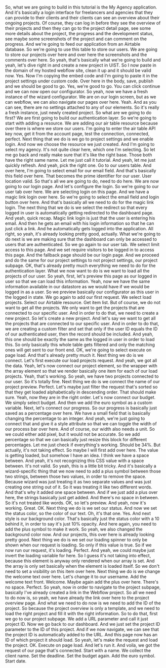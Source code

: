 So, what we are going to build in this tutorial is the My Agency application. And it's basically a login interface for freelancers and agencies that they can provide to their clients and their clients can see an overview about their ongoing projects. Of course, they can log in before they see the overview of their projects and then they can go to the project detail page, see some more details about the project, the progress and the development status, see maybe some screenshots of the project and can comment on the progress. And we're going to feed our application from an Airtable database. So we're going to use this table to store our users. We are going to store our projects over here and over here the screenshots and the comments over here. So yeah, that's basically what we're going to build and yeah, let's dive right in and create a new project in UIST. So I now paste in the domain of my hosted webflow site, clean it up and it should be valid now. Yes. Now I'm copying the embed code and I'm going to paste it in the project settings under custom code. Over here in the body, save, publish and we should be good to go. Yes, we're good to go. You can click continue and we can now open our configurator. So yeah, now we have a fresh instance of the wizard configurator. We are on our login screen, but as we can webflow, we can also navigate our pages over here. Yeah. And as you can see, there are no settings attached to any of our elements. So it's really a fresh instance, just newly created project. So what are we going to do first? We are first going to build our authentication layer. So we're going to start with adding a resource. We are adding our air table resource because over there is where we store our users. I'm going to enter the air table API key now, get it from the account page, test the connection, connected, perfect. Next thing that we do is we go to project settings and we enable login. And now we choose the resource we just created. And I'm going to select my agency. It's not quite clear here, which one I'm selecting. So let me go back and really make sure that it's like the right base. Those both have the right same name. Let me just call it tutorial. And yeah, let me just quickly refresh. And yeah, pick the right one. Go to our users table. And over here, I'm going to select email for our email field. And that's basically this field over here. That becomes the prime identifier for our user. User location valid. So that's all we are going to do, need to do here. We are now going to our login page. And let's configure the login. So we're going to our user tab over here. We are selecting login on this page. And we have a magic link login over here. So we're going to select the email field and login button over here. And that's basically all we need to do for the magic link login. The next thing that we do is we select the redirect so that every logged in user is automatically getting redirected to the dashboard page. And yeah, quick recap. Magic link login is just that the user is entering his email. And then he gets an email with his login information so that he can just click a link. And he automatically gets logged into the application. All right, so yeah, it's already looking pretty good, actually. What we're going to do next is we are making sure that the dashboard can only be accessed to users that are authenticated. So we go again to our user tab. We select limit access to this page. And we set require visitors to be logged in to access this page. And the fallback page should be our login page. And we proceed and do the same for our project settings to not project settings, our project subpage. OK, that's already pretty much everything we need to do for the authentication layer. What we now want to do is we want to load all the projects of our user. So yeah, first, let's preview this page as our logged in user so that we can load this information. Yeah, now we have the same information available in our datastore as we would have if we would be logged in as a user. So we preview basically our configurator as this user in the logged in state. We go again to add our first request. We select load projects. Select our Airtable resource. Get item list. But of course, we do not want to get all the projects. We only want to get the projects that are connected to our specific user. And in order to do that, we need to create a new project. So let's create a new project. And let's say we want to get all the projects that are connected to our specific user. And in order to do that, we are creating a custom filter and set that only if the user ID equals the ID of our authenticated user, then the record should be included. And yeah, this one should be exactly the same as the logged in user in order to load this. So only basically this whole table gets filtered and only the matching ones will get sent to our front end. OK, we're going to select execute on page load. And that's already pretty much it. Next thing we do is we connect. Let's first execute our load projects request. And yeah, we got all the data. Yeah, let's now connect our project element, so the wrapper with the array element so that we render basically one item for each of our load projects. Yeah, that's working. So yeah, we have two projects connected to our user. So it's totally fine. Next thing we do is we connect the name of our project preview. Perfect. Let's maybe just filter the request that's sorted so that they get loaded alphabetically in descending order. That should make sure. Yeah, now they are in the right order. Let's now connect our budget. We simply select budget. And then we add the euro symbol as a custom variable. Next, let's connect our progress. So our progress is basically just saved as a percentage over here. We have a small field that is basically changing the percentage to an integer. And yeah, we're just going to connect that and give it a style attribute so that we can toggle the width of our process bar over here. And of course, our width also needs a unit. So we could either add pixel, but it would not be accurate. So we add percentage so that we can basically just resize this block for different percentages. Let me just check if everything's working. Should be 34%. But actually, it's not taking effect. So maybe I will first add over here. The value is getting loaded, but somehow I have an idea. I think we have a space between. And yeah, it's not recognizing this CSS value with a space between. It's not valid. So yeah, this is a little bit tricky. And it's basically a wizard-specific thing that we now need to add a plus symbol between those two strings, between those two values, in order to remove the space. Because wizard was just treating it as two separate values and was just creating one string out of it. So it was treating it like two different words. And that's why it added one space between. And if we just add a plus over here, the strings basically just get added. And there's no space in between. So it's not treated like words. OK, so let's preview. And yeah, now it's working. Great. OK. Next thing we do is we set our status. And now we set the status color, so the color of our text. Oh, it's that one. Yes. And next style is our background color. That's basically just the status color with a 10 behind it, in order to say it's just 10% opacity. And here again, you need to add the plus symbol to make it work. So yeah, we also changed the background color now. And our projects, this over here is already looking pretty good. Next thing we do is we set our loading spinner to only be shown when our request is loading. So only if this value is true. So if we now run our request, it's loading. Perfect. And yeah, we could maybe just invert the loading variable for here. So I guess it's not taking into effect, because this element is anyway only rendered when our array is set. And the array is only set basically when the element is loaded itself. So we don't need to set a visibility on this item over here. Next thing we do is we change the welcome text over here. Let's change it to our username. Add the welcome text front. Welcome. Maybe again add the plus over here. There's no space. Perfect. So yeah, now in order to navigate to the project subpage, basically I've already created a link in the Webflow project. So all we need to do now is, so yeah, we have already the link over here to the project overview page. And what we need to do now is we need to add the ID of the project. So because the project overview is only a template, and we need to load the right project and fill it with the right information. So to do that, first we go to our project subpage. We add a URL parameter and call it just project ID. Now we go back to our dashboard. And we just set the project ID parameter to the ID of this project. And if we now navigate, we can see that the project ID is automatically added to the URL. And this page now has an ID of which project it should load. So yeah, let's make the request and load the project. OK. Execute on page load. And let's run it. And voila, we got the request of our page that's connected. Start with a name. We collect the client name. Set the deadline. Set the budget again. Add the euro symbol. Start date.